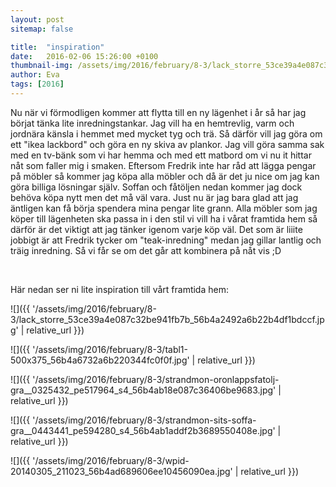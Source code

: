 ```yaml
---
layout: post
sitemap: false

title:  "inspiration"
date:   2016-02-06 15:26:00 +0100
thumbnail-img: /assets/img/2016/february/8-3/lack_storre_53ce39a4e087c32be941fb7b_56b4a2492a6b22b4df1bdccf.jpg
author: Eva
tags: [2016]
---
```


Nu när vi förmodligen kommer att flytta till en ny lägenhet i år så har jag börjat tänka lite inredningstankar. Jag vill ha en hemtrevlig, varm och jordnära känsla i hemmet med mycket tyg och trä. Så därför vill jag göra om ett "ikea lackbord" och göra en ny skiva av plankor. Jag vill göra samma sak med en tv-bänk som vi har hemma och med ett matbord om vi nu it hittar nåt som faller mig i smaken. Eftersom Fredrik inte har råd att lägga pengar på möbler så kommer jag köpa alla möbler och då är det ju nice om jag kan göra billiga lösningar själv. Soffan och fåtöljen nedan kommer jag dock behöva köpa nytt men det må väl vara. Just nu är jag bara glad att jag äntligen kan få börja spendera mina pengar lite grann. Alla möbler som jag köper till lägenheten ska passa in i den stil vi vill ha i vårat framtida hem så därför är det viktigt att jag tänker igenom varje köp väl. Det som är liiite jobbigt är att Fredrik tycker om "teak-inredning" medan jag gillar lantlig och träig inredning. Så vi får se om det går att kombinera på nåt vis ;D




 




Här nedan ser ni lite inspiration till vårt framtida hem:

![]({{ '/assets/img/2016/february/8-3/lack_storre_53ce39a4e087c32be941fb7b_56b4a2492a6b22b4df1bdccf.jpg'  | relative_url }})

![]({{ '/assets/img/2016/february/8-3/tabl1-500x375_56b4a6732a6b220344fc0f0f.jpg'  | relative_url }})

![]({{ '/assets/img/2016/february/8-3/strandmon-oronlappsfatolj-gra__0325432_pe517964_s4_56b4ab18e087c36406be9683.jpg'  | relative_url }})

![]({{ '/assets/img/2016/february/8-3/strandmon-sits-soffa-gra__0443441_pe594280_s4_56b4ab1addf2b3689550408e.jpg'  | relative_url }})

![]({{ '/assets/img/2016/february/8-3/wpid-20140305_211023_56b4ad689606ee10456090ea.jpg'  | relative_url }})

